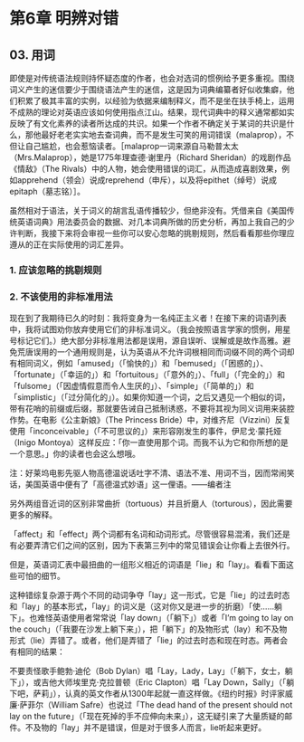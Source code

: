# 第6章 明辨对错

## 03. 用词


即使是对传统语法规则持怀疑态度的作者，也会对选词的惯例给予更多重视。围绕词义产生的迷信要少于围绕语法产生的迷信，这是因为词典编纂者好似收集癖，他们积累了极其丰富的实例，以经验为依据来编制释义，而不是坐在扶手椅上，运用不成熟的理论对英语应该如何使用指点江山。结果，现代词典中的释义通常都如实反映了有文化素养的读者所达成的共识。如果一个作者不确定关于某词的共识是什么，那他最好老老实实地去查词典，而不是发生可笑的用词错误（malaprop），不但让自己尴尬，也会惹恼读者。［malaprop一词来源自马勒普太太（Mrs.Malaprop），她是1775年理查德·谢里丹（Richard Sheridan）的戏剧作品《情敌》（The Rivals）中的人物，她会使用错误的词汇，从而造成喜剧效果，例如apprehend（领会）说成reprehend（申斥），以及将epithet（绰号）说成epitaph（墓志铭）］。

虽然相对于语法，关于词义的胡言乱语传播较少，但绝非没有。凭借来自《美国传统英语词典》用法委员会的数据、对几本词典所做的历史分析，再加上我自己的少许判断，我接下来将会审视一些你可以安心忽略的挑剔规则，然后看看那些你理应遵从的正在实际使用的词汇差异。





### 1. 应该忽略的挑剔规则





### 2. 不该使用的非标准用法


现在到了我期待已久的时刻：我将变身为一名纯正主义者！在接下来的词语列表中，我将试图劝你放弃使用它们的非标准词义。（我会按照语言学家的惯例，用星号标记它们。）绝大部分非标准用法都是误用，源自误听、误解或是故作高雅。避免荒唐误用的一个通用规则是，认为英语从不允许词根相同而词缀不同的两个词却有相同词义，例如「amused」（「愉快的」）和「bemused」（「困惑的」）、「fortunate」（「幸运的」）和「fortuitous」（「意外的」）、「full」（「完全的」）和「fulsome」（「因虚情假意而令人生厌的」）、「simple」（「简单的」）和「simplistic」（「过分简化的」）。如果你知道一个词，之后又遇见一个相似的词，带有花哨的前缀或后缀，那就要告诫自己抵制诱惑，不要将其视为同义词用来装腔作势。在电影《公主新娘》（The Princess Bride）中，对维齐尼（Vizzini）反复使用「inconceivable」（「不可思议的」）来形容刚发生的事件，伊尼戈·蒙托娅（Inigo Montoya）这样反应：「你一直使用那个词。而我不认为它和你所想的是一个意思。」你的读者也会这么想哦。





注：好莱坞电影先驱人物高德温说话吐字不清、语法不准、用词不当，因而常闹笑话，美国英语中便有了「高德温式妙语」这一俚语。——编者注

另外两组音近词的区别非常曲折（tortuous）并且折磨人（torturous），因此需要更多的解释。

「affect」和「effect」两个词都有名词和动词形式。尽管很容易混淆，我们还是有必要弄清它们之间的区别，因为下表第三列中的常见错误会让你看上去很外行。



但是，英语词汇表中最扭曲的一组形义相近的词语是「lie」和「lay」。看看下面这些可怕的细节。



这种错综复杂源于两个不同的动词争夺「lay」这一形式，它是「lie」的过去时态和「lay」的基本形式，「lay」的词义是（这对你又是进一步的折磨）「使……躺下」。也难怪英语使用者常常说「lay down」（「躺下」）或者「I’m going to lay on the couch」（「我要在沙发上躺下来」），把「躺下」的及物形式（lay）和不及物形式（lie）弄错了。或者，他们是弄错了「lie」的过去时态和现在时态。两者会有相同的结果：



不要责怪歌手鲍勃·迪伦（Bob Dylan）唱「Lay，Lady，Lay」（「躺下，女士，躺下」），或吉他大师埃里克·克拉普顿（Eric Clapton）唱「Lay Down，Sally」（「躺下吧，萨莉」），认真的英文作者从1300年起就一直这样做。《纽约时报》时评家威廉·萨菲尔（William Safre）也说过「The dead hand of the present should not lay on the future」（「现在死掉的手不应伸向未来」），这无疑引来了大量质疑的邮件。不及物的「lay」并不是错误，但是对于很多人而言，lie听起来更好。
